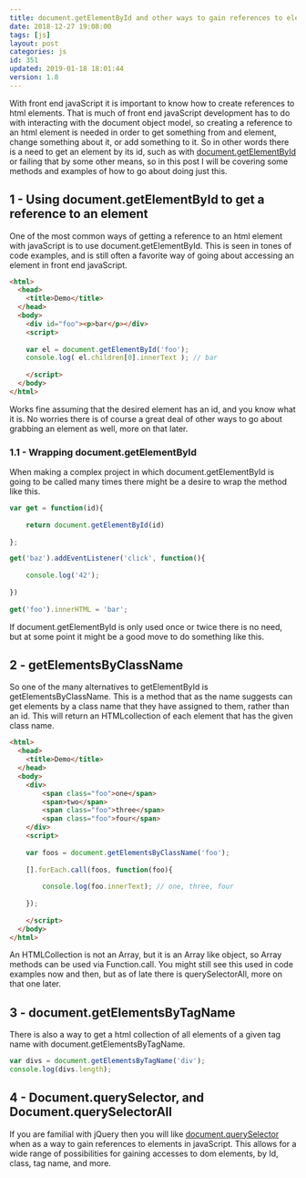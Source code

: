 ```yaml
---
title: document.getElementById and other ways to gain references to elements in javaScript
date: 2018-12-27 19:08:00
tags: [js]
layout: post
categories: js
id: 351
updated: 2019-01-18 18:01:44
version: 1.8
---
```


With front end javaScript it is important to know how to create references to html elements. That is much of front end javaScript development has to do with interacting with the document object model, so creating a reference to an html element is needed in order to get something from and element, change something about it, or add something to it. So in other words there is a need to get an element by its id, such as with [document.getElementById](https://developer.mozilla.org/en-US/docs/Web/API/Document/getElementById) or failing that by some other means, so in this post I will be covering some methods and examples of how to go about doing just this.

<!-- more -->

## 1 - Using document.getElementById to get a reference to an element

One of the most common ways of getting a reference to an html element with javaScript is to use document.getElementById. This is seen in tones of code examples, and is still often a favorite way of going about accessing an element in front end javaScript.

```html
<html>
  <head>
    <title>Demo</title>
  </head>
  <body>
    <div id="foo"><p>bar</p></div>
    <script>
 
    var el = document.getElementById('foo');
    console.log( el.children[0].innerText ); // bar
 
    </script>
  </body>
</html>
```

Works fine assuming that the desired element has an id, and you know what it is. No worries there is of course a great deal of other ways to go about grabbing an element as well, more on that later.

### 1.1 - Wrapping document.getElementById

When making a complex project in which document.getElementById is going to be called many times there might be a desire to wrap the method like this.

```js
var get = function(id){
 
    return document.getElementById(id)
 
};

get('baz').addEventListener('click', function(){
 
    console.log('42');
 
})
 
get('foo').innerHTML = 'bar';
```

If document.getElementById is only used once or twice there is no need, but at some point it might be a good move to do something like this.

## 2 - getElementsByClassName

So one of the many alternatives to getElementById is getElementsByClassName. This is a method that as the name suggests can get elements by a class name that they have assigned to them, rather than an id. This will return an HTMLcollection of each element that has the given class name.

```html
<html>
  <head>
    <title>Demo</title>
  </head>
  <body>
    <div>
        <span class="foo">one</span>
        <span>two</span>
        <span class="foo">three</span>
        <span class="foo">four</span>
    </div>
    <script>
    
    var foos = document.getElementsByClassName('foo');
    
    [].forEach.call(foos, function(foo){
    
        console.log(foo.innerText); // one, three, four
    
    });
    
    </script>
  </body>
</html>
```

An HTMLCollection is not an Array, but it is an Array like object, so Array methods can be used via Function.call. You might still see this used in code examples now and then, but as of late there is querySelectorAll, more on that one later.

## 3 - document.getElementsByTagName

There is also a way to get a html collection of all elements of a given tag name with document.getElementsByTagName.

```js
var divs = document.getElementsByTagName('div');
console.log(divs.length);
```

## 4 - Document.querySelector, and Document.querySelectorAll

If you are familial with jQuery then you will like [document.querySelector](https://developer.mozilla.org/en-US/docs/Web/API/Document/querySelector) when as a way to gain references to elements in javaScript. This allows for a wide range of possibilities for gaining accesses to dom elements, by Id, class, tag name, and more.